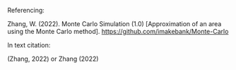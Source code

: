 Referencing:

Zhang, W. (2022). Monte Carlo Simulation (1.0) [Approximation of an area using the Monte Carlo method]. https://github.com/imakebank/Monte-Carlo

In text citation:

(Zhang, 2022) or Zhang (2022)
